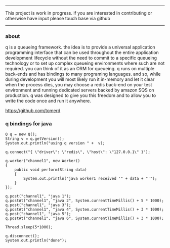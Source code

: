 ***************************************************************************************

This project is work in progress. if you are interested in contributing or otherwise have input
please touch base via github

***************************************************************************************

### about

q is a queueing framework. the idea is to provide a universal application programming interface that can be used throughout the entire
application development lifecycle without the need to commit to a specific queueing technology or to set up complex queueing environments
where such are not required. you can think of it as an ORM for queueing. q runs on multiple back-ends and has bindings to many
programing languages. and so, while during development you will most likely run it in-memory and let it clear when the process dies,
you may choose a redis back-end on your test environment and running dedicated servers backed by amazon SQS on production. q was designed to
give you this freedom and to allow you to write the code once and run it anywhere.

https://github.com/tomerd

### q bindings for java

	Q q = new Q();
    String v = q.getVersion();
    System.out.println("using q version " +  v);

    q.connect("{ \"driver\": \"redis\", \"host\": \"127.0.0.1\" }");

    q.worker("channel1", new Worker()
    {
        public void perform(String data)
        {
            System.out.println("java worker1 received '" + data + "'");
        }
    });

    q.post("channel1", "java 1");
    q.postAt("channel1", "java 2", System.currentTimeMillis() + 5 * 1000);
    q.post("channel1", "java 3");
    q.postAt("channel1", "java 4", System.currentTimeMillis() + 3 * 1000);
    q.post("channel1", "java 5");
    q.postAt("channel1", "java 6", System.currentTimeMillis() + 3 * 1000);

    Thread.sleep(5*1000);

    q.disconnect();
    System.out.println("done");
